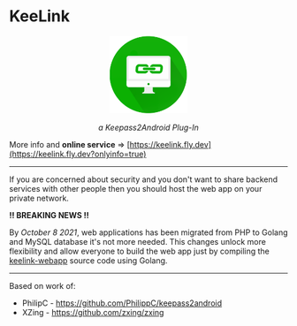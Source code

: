 # KeeLink
<p align="center">
  <img height="140" src="https://github.com/andreacioni/KeeLink/raw/master/misc/images/1464190636_flat_icons-graficheria.it-01.png">
</p>

<p align="center"><i>a Keepass2Android Plug-In</i></p>

More info and **online service** => [https://keelink.fly.dev](https://keelink.fly.dev?onlyinfo=true)

---
If you are concerned about security and you don't want to share backend services with other people then you should host the web app on your private network.

**‼️ BREAKING NEWS ‼️**

By *October 8 2021*, web applications has been migrated from PHP to Golang and MySQL database it's not more needed. This changes unlock more flexibility and allow everyone to build the web app just by compiling the [keelink-webapp](https://github.com/andreacioni/keelink-webapp) source code using Golang.

---

Based on work of:
* PhilipC - https://github.com/PhilippC/keepass2android
* XZing - https://github.com/zxing/zxing
